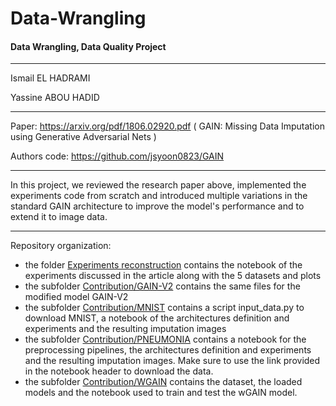# Data-Wrangling
#### Data Wrangling, Data Quality Project
----------------------------------------------

Ismail EL HADRAMI

Yassine ABOU HADID

----------------------------------------------
Paper: https://arxiv.org/pdf/1806.02920.pdf ( GAIN: Missing Data Imputation using Generative Adversarial Nets )

Authors code: https://github.com/jsyoon0823/GAIN

----------------------------------------------
In this project, we reviewed the research paper above, implemented the experiments code from scratch and introduced multiple variations in the standard GAIN architecture to improve the model's performance and to extend it to image data.
  
----------------------------------------------
Repository organization: 
* the folder [Experiments reconstruction](https://github.com/abouhadid/Data-Wrangling/tree/main/Experiments%20reconstruction) contains the notebook of the experiments discussed in the article along with the 5 datasets and plots
* the subfolder [Contribution/GAIN-V2](https://github.com/abouhadid/Data-Wrangling/tree/main/Contribution/GAIN-V2) contains the same files for the modified model GAIN-V2
* the subfolder [Contribution/MNIST](https://github.com/abouhadid/Data-Wrangling/tree/main/Contribution/MNIST) contains a script input_data.py to download MNIST, a notebook of the architectures definition and experiments and the resulting imputation images
* the subfolder [Contribution/PNEUMONIA](https://github.com/abouhadid/Data-Wrangling/tree/main/Contribution/PNEUMONIA) contains a notebook for the preprocessing pipelines, the architectures definition and experiments and the resulting imputation images. Make sure to use the link provided in the notebook header to download the data.
* the subfolder [Contribution/WGAIN](https://github.com/abouhadid/Data-Wrangling/tree/main/Contribution/WGAIN) contains the dataset, the loaded models and the notebook used to train and test the wGAIN model.
